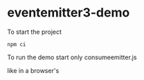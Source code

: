 # eventemitter3-demo

To start the project

```
npm ci
```

To run the demo start only consumeemitter.js

like in a browser's <script>, as soon as you require a module the code is parsed and executed so index.js will start emitting as soon as you start consumeemitter.js.

```
node consumeemitter.js
```


